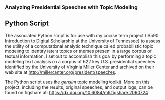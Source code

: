 ### Analyzing Presidential Speeches with Topic Modeling
## Python Script

The associated Python script is for use with my course term project (IS590 Introduction to Digital Scholarship at the University of Tennessee) to assess the utility of a computational analytic technique called probabilistic topic modeling to identify latent topics or themes present in a large corpus of textual information. I set out to accomplish this goal by performing a topic modeling text analysis on a corpus of 622 key U.S. presidential speeches identified by the University of Virginia Miller Center and archived on their web site at http://millercenter.org/president/speeches.

The Python script uses the _gensim_ topic modeling toolkit.  More on this project, including the results, original speeches, and output logs, can be found on figshare at: https://dx.doi.org/10.6084/m9.figshare.2060724



